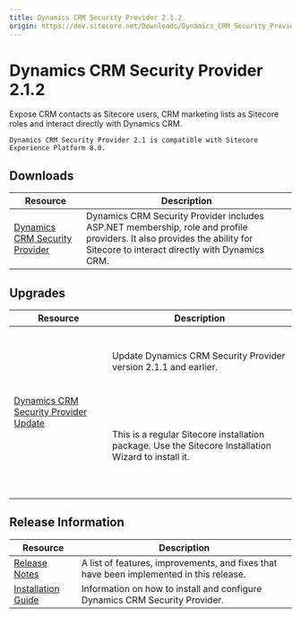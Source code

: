 ```yaml
---
title: Dynamics CRM Security Provider 2.1.2
origin: https://dev.sitecore.net/Downloads/Dynamics_CRM_Security_Provider/2_1/Dynamics_CRM_Security_Provider_2_1_2.aspx
---
```


# Dynamics CRM Security Provider 2.1.2

Expose CRM contacts as Sitecore users, CRM marketing lists as Sitecore roles and interact directly with Dynamics CRM.

`Dynamics CRM Security Provider 2.1 is compatible with Sitecore Experience Platform 8.0.`

## Downloads

 | Resource | Description |
 | --- | --- |
 | [Dynamics CRM Security Provider](https://sitecoredev.azureedge.net/~/media/620A620E1CB6482BA606E55397526761.ashx?date=20170331T235542) | Dynamics CRM Security Provider includes ASP.NET membership, role and profile providers. It also provides the ability for Sitecore to interact directly with Dynamics CRM. |

## Upgrades

 | Resource | Description |
 | --- | --- |
 | [Dynamics CRM Security Provider Update](https://sitecoredev.azureedge.net/~/media/3B0964D1BD884662B144F466FC45FAF6.ashx?date=20170331T235705) | <br /><br />Update Dynamics CRM Security Provider version 2.1.1 and earlier.<br /><br />  <Alert variant='warning' mb={4}><br />    <AlertIcon /><br />    <br /><br />This is a regular Sitecore installation package. Use the Sitecore Installation Wizard to install it.<br /><br /><br />  </Alert><br />   |

## Release Information

 | Resource | Description |
 | --- | --- |
 | [Release Notes](https://dev.sitecore.net:443/downloads/Dynamics%20CRM%20Security%20Provider/2%201/Dynamics%20CRM%20Security%20Provider%202%201%202/Release%20Notes) | A list of features, improvements, and fixes that have been implemented in this release. |
 | [Installation Guide](https://dev.sitecore.net:443/downloads/Dynamics%20CRM%20Security%20Provider/2%201/Dynamics%20CRM%20Security%20Provider%202%201%202/Installation%20Guide) | Information on how to install and configure Dynamics CRM Security Provider. |